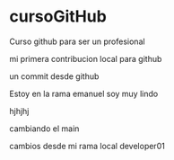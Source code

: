 # cursoGitHub
Curso github para ser un profesional

mi primera contribucion local para github

un commit desde github

Estoy en la rama emanuel
soy muy lindo

hjhjhj

cambiando el main

cambios desde mi rama local developer01

